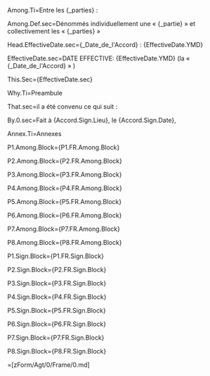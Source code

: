 Among.Ti=Entre les {_parties} :

Among.Def.sec=Dénommés individuellement une « {_partie} » et collectivement  les « {_parties} »

Head.EffectiveDate.sec={_Date_de_l'Accord} : {EffectiveDate.YMD}

EffectiveDate.sec=DATE EFFECTIVE: {EffectiveDate.YMD} (la « {_Date_de_l'Accord} » )

This.Sec={EffectiveDate.sec}

Why.Ti=Preambule 

That.sec=il a été convenu ce qui suit :

By.0.sec=Fait à {Accord.Sign.Lieu}, le {Accord.Sign.Date},

Annex.Ti=Annexes  


P1.Among.Block={P1.FR.Among.Block}

P2.Among.Block={P2.FR.Among.Block}

P3.Among.Block={P3.FR.Among.Block}

P4.Among.Block={P4.FR.Among.Block}

P5.Among.Block={P5.FR.Among.Block}

P6.Among.Block={P6.FR.Among.Block}

P7.Among.Block={P7.FR.Among.Block}

P8.Among.Block={P8.FR.Among.Block}


P1.Sign.Block={P1.FR.Sign.Block}

P2.Sign.Block={P2.FR.Sign.Block}

P3.Sign.Block={P3.FR.Sign.Block}

P4.Sign.Block={P4.FR.Sign.Block}

P5.Sign.Block={P5.FR.Sign.Block}

P6.Sign.Block={P6.FR.Sign.Block}

P7.Sign.Block={P7.FR.Sign.Block}

P8.Sign.Block={P8.FR.Sign.Block}

=[zForm/Agt/0/Frame/0.md]
